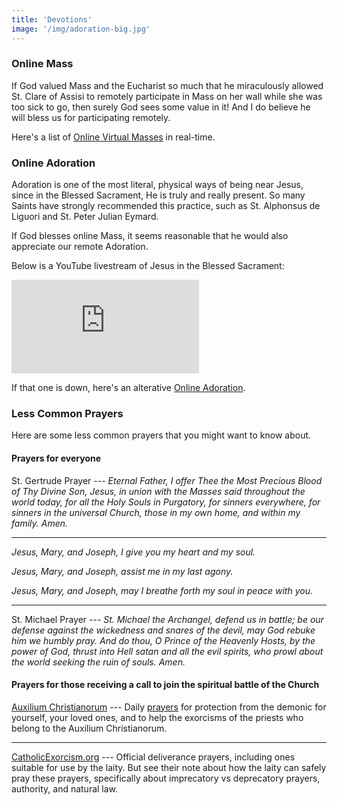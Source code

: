 ```yaml
---
title: 'Devotions'
image: '/img/adoration-big.jpg'
---
```


### Online Mass

If God valued Mass and the Eucharist so much that he miraculously allowed St. Clare of Assisi to remotely participate in Mass on her wall while she was too sick to go, then surely God sees some value in it! And I do believe he will bless us for participating remotely.

Here's a list of [Online Virtual Masses](https://mass-online.org/daily-holy-mass-live-online/) in real-time.

### Online Adoration

Adoration is one of the most literal, physical ways of being near Jesus, since in the Blessed Sacrament, He is truly and really present. So many Saints have strongly recommended this practice, such as St. Alphonsus de Liguori and St. Peter Julian Eymard.

If God blesses online Mass, it seems reasonable that he would also appreciate our remote Adoration.

Below is a YouTube livestream of Jesus in the Blessed Sacrament:

<iframe src="https://www.youtube.com/embed/live_stream?channel=UChmNZQg06jCB5xXHSAQQNpA&autoplay=1" frameborder="0" allow="autoplay; encrypted-media; picture-in-picture" allowfullscreen></iframe>

If that one is down, here's an alterative [Online Adoration](https://www.youtube.com/embed/live_stream?channel=UCTv8s3mfmdIIXNcw_5Pdv_w&autoplay=1).

### Less Common Prayers

Here are some less common prayers that you might want to know about.

#### Prayers for everyone

St. Gertrude Prayer --- *Eternal Father, I offer Thee the Most Precious Blood of Thy Divine Son, Jesus, in union with the Masses said throughout the world today, for all the Holy Souls in Purgatory, for sinners everywhere, for sinners in the universal Church, those in my own home, and within my family. Amen.*

---

*Jesus, Mary, and Joseph, I give you my heart and my soul.*

*Jesus, Mary, and Joseph, assist me in my last agony.*

*Jesus, Mary, and Joseph, may I breathe forth my soul in peace with you.*

---

St. Michael Prayer --- *St. Michael the Archangel, defend us in battle; be our defense against the wickedness and snares of the devil, may God rebuke him we humbly pray. And do thou, O Prince of the Heavenly Hosts, by the power of God, thrust into Hell satan and all the evil spirits, who prowl about the world seeking the ruin of souls. Amen.*

#### Prayers for those receiving a call to join the spiritual battle of the Church

[Auxilium Christianorum](http://auxiliumchristianorum.org/) --- Daily [prayers](http://auxiliumchristianorum.org/prayers/) for protection from the demonic for yourself, your loved ones, and to help the exorcisms of the priests who belong to the Auxilium Christianorum.

---

[CatholicExorcism.org](https://www.catholicexorcism.org/) --- Official deliverance prayers, including ones suitable for use by the laity. But see their note about how the laity can safely pray these prayers, specifically about imprecatory vs deprecatory prayers, authority, and natural law.
